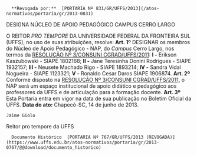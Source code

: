       **Revogada por:**  [PORTARIA Nº 831/GR/UFFS/2013](/atos-normativos/portaria/gr/2013-0831) 

   DESIGNA NÚCLEO DE APOIO PEDAGÓGICO CAMPUS CERRO LARGO  

 O REITOR *PRO TEMPORE*  DA UNIVERSIDADE FEDERAL DA FRONTEIRA SUL (UFFS), no uso de suas atribuições, resolve:   **Art. 1º**  DESIGNAR os membros do Núcleo de Apoio Pedagógico - NAP, do *Campus*  Cerro Largo, nos termos da [RESOLUÇÃO Nº 3/CONSUNI CGRAD/UFFS/2011](https://www.uffs.edu.br/atos-normativos/resolucao/consunicgrad/2011-0003): **I -**  Erikson Kaszubowski - SIAPE 1802168; **II -**  Jane Teresinha Donini Rodrigues - SIAPE 1932157; **III -**  Neusete Machado Rigo - SIAPE 1893214; **IV -**  Sandra Vidal Nogueira - SIAPE 1123321; **V -**  Ronaldo Cesar Daros SIAPE 1906874.   **Art. 2º**  Conforme disposto na [RESOLUÇÃO Nº 3/CONSUNI CGRAD/UFFS/2011](https://www.uffs.edu.br/atos-normativos/resolucao/consunicgrad/2011-0003), o NAP será um espaço institucional de apoio didático e pedagógico aos professores da UFFS e de articulação para a formação docente.   **Art. 3º**  Esta Portaria entra em vigor na data de sua publicação no Boletim Oficial da UFFS.        **Data do ato:** Chapecó-SC, 14 de junho de 2013.   
 

    Jaime Giolo   
 Reitor pro tempore da UFFS 

      Documento Histórico  [PORTARIA Nº 767/GR/UFFS/2013 (REVOGADA)](https://www.uffs.edu.br/atos-normativos/portaria/gr/2013-0767/@@download/documento_historico)     
      
